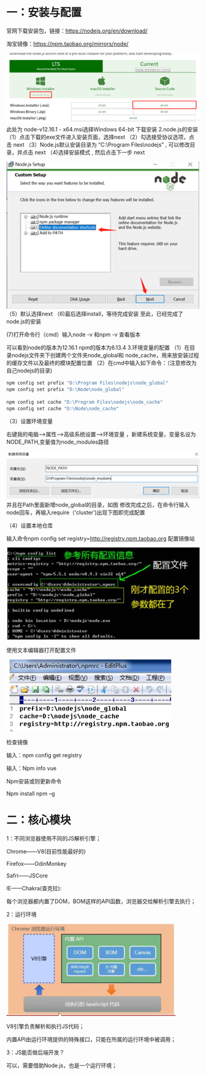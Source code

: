# 一：安装与配置

官网下载安装包，链接：https://nodejs.org/en/download/

淘宝镜像：https://npm.taobao.org/mirrors/node/

![image-20210912143335576](media/image-20210912143335576.png)
 此处为 node-v12.16.1 - x64.msi选择Windows 64-bit 下载安装
 2.node.js的安装
 （1）点击下载的exe文件进入安装页面，选择next
 （2）勾选接受协议选项，点击 next
 （3）Node.js默认安装目录为 “C:\Program Files\nodejs” , 可以修改目录，并点击 next
 （4)选择安装模式 , 然后点击下一步 next

![image-20210912143453514](media/image-20210912143453514.png) 
 （5）默认选择next
 （6)最后选择install，等待完成安装
 至此，已经完成了node.js的安装

(7)打开命令行（cmd）输入node -v 和npm -v 查看版本

可以看到node的版本为12.16.1 npm的版本为6.13.4
 3.环境变量的配置
 （1）在目录nodejs文件夹下创建两个文件夹node_global和 node_cache，用来放安装过程的缓存文件以及最终的模块配置位置
 （2）在cmd中输入如下命令：（注意修改为自己nodejs的目录)

```cmd
npm config set prefix "D:\Program Files\nodejs\node_global"
npm config set prefix "D:\Node\node_global"

npm config set cache "D:\Program Files\nodejs\node_cache"
npm config set cache "D:\Node\node_cache"

```

（3）设置环境变量

右键我的电脑–>属性–>高级系统设置–>环境变量 ，新建系统变量，变量名设为NODE_PATH,变量值为node_modules路径

![image-20210912143629470](media/image-20210912143629470.png) 
 并且在Path里面新增node_global的目录，如图
 修改完成之后，在命令行输入node回车，再输入require（‘cluster’)出现下图即完成配置

（4）设置本地仓库

输入命令npm config set registry=http://registry.npm.taobao.org 配置镜像站

![image-20210912143730002](media/image-20210912143730002.png)

使用文本编辑器打开配置文件

![image-20210912143749150](media/image-20210912143749150.png)

检查镜像

输入：npm config get registry

输入：Npm info vue

Npm安装或则更新命令

Npm install npm –g

 

#  二：核心模块

1：不同浏览器使用不同的JS解析引擎；

Chrome——V8(目前性能最好的)

Firefox——OdinMonkey

Safri——JSCore

IE——Chakra(查克拉):

每个浏览器都内置了DOM，BOM这样的API函数，浏览器交给解析引擎去执行；

2：运行环境

![image-20220629201848355](media/image-20220629201848355.png)

V8引擎负责解析和执行JS代码；

内置API由运行环境提供的特殊接口，只能在所属的运行环境中被调用；

3：JS能否做后端开发？

可以，需要借助Node.js，也是一个运行环境；





 